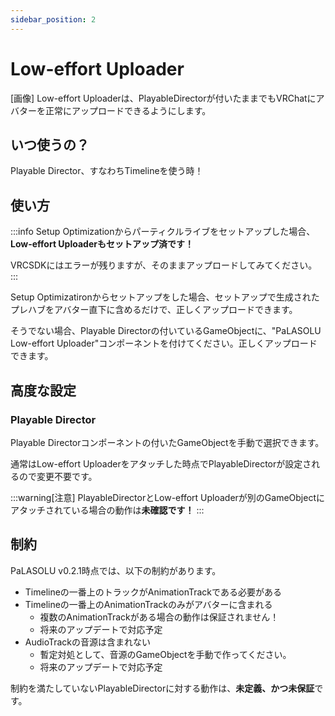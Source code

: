 ```yaml
---
sidebar_position: 2
---
```


# Low-effort Uploader

[画像]
Low-effort Uploaderは、PlayableDirectorが付いたままでもVRChatにアバターを正常にアップロードできるようにします。

## いつ使うの？
Playable Director、すなわちTimelineを使う時！

## 使い方
:::info
Setup Optimizationからパーティクルライブをセットアップした場合、**Low-effort Uploaderもセットアップ済です！**

VRCSDKにはエラーが残りますが、そのままアップロードしてみてください。
:::

Setup Optimizatironからセットアップをした場合、セットアップで生成されたプレハブをアバター直下に含めるだけで、正しくアップロードできます。

そうでない場合、Playable Directorの付いているGameObjectに、"PaLASOLU Low-effort Uploader"コンポーネントを付けてください。正しくアップロードできます。

## 高度な設定

### Playable Director
Playable Directorコンポーネントの付いたGameObjectを手動で選択できます。

通常はLow-effort Uploaderをアタッチした時点でPlayableDirectorが設定されるので変更不要です。

:::warning[注意]
PlayableDirectorとLow-effort Uploaderが別のGameObjectにアタッチされている場合の動作は**未確認です！**
:::

## 制約
PaLASOLU v0.2.1時点では、以下の制約があります。

- Timelineの一番上のトラックがAnimationTrackである必要がある
- Timelineの一番上のAnimationTrackのみがアバターに含まれる
  - 複数のAnimationTrackがある場合の動作は保証されません！
  - 将来のアップデートで対応予定
- AudioTrackの音源は含まれない
  - 暫定対処として、音源のGameObjectを手動で作ってください。
  - 将来のアップデートで対応予定

制約を満たしていないPlayableDirectorに対する動作は、**未定義、かつ未保証**です。